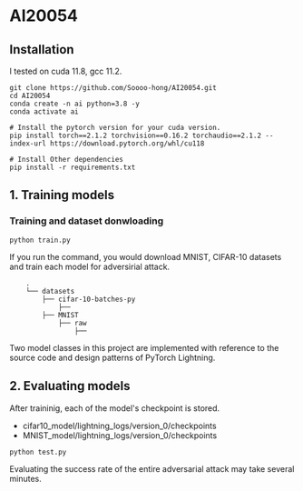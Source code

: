 # AI20054

## Installation 
I tested on cuda 11.8, gcc 11.2.
```
git clone https://github.com/Soooo-hong/AI20054.git
cd AI20054
conda create -n ai python=3.8 -y
conda activate ai

# Install the pytorch version for your cuda version.
pip install torch==2.1.2 torchvision==0.16.2 torchaudio==2.1.2 --index-url https://download.pytorch.org/whl/cu118

# Install Other dependencies
pip install -r requirements.txt
```

## 1. Training models
### Training and dataset donwloading
```
python train.py
```
If you run the command, you would download MNIST, CIFAR-10 datasets and train each model for adversirial attack. 
```
    .
    └── datasets                    
        ├── cifar-10-batches-py 
            ├──  
        ├── MNIST
            ├── raw
                ├──
```
Two model classes in this project are implemented with reference to the source code and design patterns of PyTorch Lightning. 


## 2. Evaluating models
After traininig, each of the model's checkpoint is stored.
* cifar10_model/lightning_logs/version_0/checkpoints
* MNIST_model/lightning_logs/version_0/checkpoints
```
python test.py
```
Evaluating the success rate of the entire adversarial attack may take several minutes.
